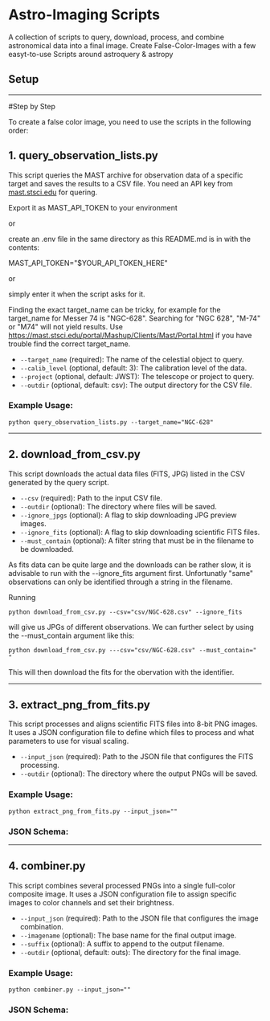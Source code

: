# Astro-Imaging Scripts

A collection of scripts to query, download, process, and combine astronomical data into a final image.
Create False-Color-Images with a few easyt-to-use Scripts around astroquery & astropy

## Setup



---

#Step by Step

To create a false color image, you need to use the scripts in the following order:

## 1. query_observation_lists.py


This script queries the MAST archive for observation data of a specific target and saves the results to a CSV file. You need an API key from [mast.stsci.edu](https://mast.stsci.edu/) for quering. 

Export it as MAST_API_TOKEN to your environment

or 

create an .env file in the same directory as this README.md is in with the contents: 

MAST_API_TOKEN="$YOUR_API_TOKEN_HERE" 

or 

simply enter it when the script asks for it. 


Finding the exact target_name can be tricky, for example for the target_name for Messer 74 is "NGC-628". Searching for "NGC 628", "M-74" or "M74" will not yield results. Use https://mast.stsci.edu/portal/Mashup/Clients/Mast/Portal.html if you have trouble find the correct target_name. 

* `--target_name` (required): The name of the celestial object to query.
* `--calib_level` (optional, default: 3): The calibration level of the data.
* `--project` (optional, default: JWST): The telescope or project to query.
* `--outdir` (optional, default: csv): The output directory for the CSV file.

### Example Usage:
```
python query_observation_lists.py --target_name="NGC-628"
```
---

## 2. download_from_csv.py

This script downloads the actual data files (FITS, JPG) listed in the CSV generated by the query script.

* `--csv` (required): Path to the input CSV file.
* `--outdir` (optional): The directory where files will be saved.
* `--ignore_jpgs` (optional): A flag to skip downloading JPG preview images.
* `--ignore_fits` (optional): A flag to skip downloading scientific FITS files.
* `--must_contain` (optional): A filter string that must be in the filename to be downloaded.

As fits data can be quite large and the downloads can be rather slow, it is advisable to run with the --ignore_fits argument first. 
Unfortunatly "same" observations can only be identified through a string in the filename. 

Running

```
python download_from_csv.py --csv="csv/NGC-628.csv" --ignore_fits
```

will give us JPGs of different observations. We can further select by using the --must_contain argument like this:


```
python download_from_csv.py ---csv="csv/NGC-628.csv" --must_contain=" "
```

This will then download the fits for the obervation with the identifier. 

---

## 3. extract_png_from_fits.py

This script processes and aligns scientific FITS files into 8-bit PNG images. It uses a JSON configuration file to define which files to process and what parameters to use for visual scaling.

* `--input_json` (required): Path to the JSON file that configures the FITS processing.
* `--outdir` (optional): The directory where the output PNGs will be saved.


### Example Usage:

```
python extract_png_from_fits.py --input_json=""
```

### JSON Schema:




---

## 4. combiner.py

This script combines several processed PNGs into a single full-color composite image. It uses a JSON configuration file to assign specific images to color channels and set their brightness.

* `--input_json` (required): Path to the JSON file that configures the image combination.
* `--imagename` (optional): The base name for the final output image.
* `--suffix` (optional): A suffix to append to the output filename.
* `--outdir` (optional, default: outs): The directory for the final image.

### Example Usage:

```
python combiner.py --input_json=""
```

### JSON Schema: